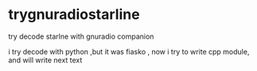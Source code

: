 # trygnuradiostarline
try decode starlne with gnuradio companion


i try decode with python ,but it was fiasko , now i try to write cpp module, and will write next text
